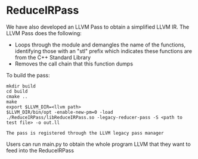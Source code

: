 # ReduceIRPass

We have also developed an LLVM Pass to obtain a simplified LLVM IR. The LLVM Pass does the following:
 - Loops through the module and demangles the name of the functions, identifying those with an "stl" prefix which indicates these functions are from the C++ Standard Library
 - Removes the call chain that this function dumps

To build the pass:
```
mkdir build
cd build
cmake ..
make
export $LLVM_DIR=<llvm path>
$LLVM_DIR/bin/opt -enable-new-pm=0 -load ./ReduceIRPass/libReduceIRPass.so -legacy-reducer-pass -S <path to test file> -o out.ll

The pass is registered through the LLVM legacy pass manager
```
Users can run main.py to obtain the whole program LLVM that they want to feed into the ReduceIRPass
